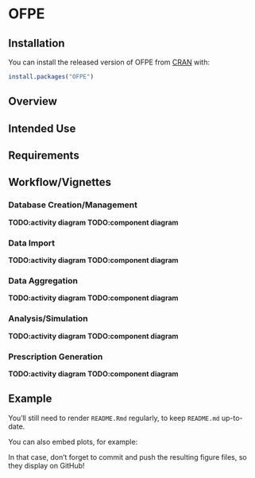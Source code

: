 
<!-- README.md is generated from README.Rmd. Please edit that file -->

# OFPE

<!-- badges: start -->

<!-- badges: end -->

## Installation

You can install the released version of OFPE from
[CRAN](https://CRAN.R-project.org) with:

``` r
install.packages("OFPE")
```

## Overview

## Intended Use

## Requirements

## Workflow/Vignettes

### Database Creation/Management

**TODO:activity diagram** **TODO:component diagram**

### Data Import

**TODO:activity diagram** **TODO:component diagram**

### Data Aggregation

**TODO:activity diagram** **TODO:component diagram**

### Analysis/Simulation

**TODO:activity diagram** **TODO:component diagram**

### Prescription Generation

**TODO:activity diagram** **TODO:component diagram**

## Example

You’ll still need to render `README.Rmd` regularly, to keep `README.md`
up-to-date.

You can also embed plots, for example:

In that case, don’t forget to commit and push the resulting figure
files, so they display on GitHub\!
